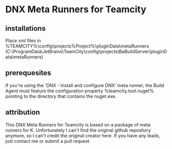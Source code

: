 # DNX Meta Runners for Teamcity

## installations

Place xml files in %TEAMCITY%\config\projects\%Project%\pluginData\metaRunners (C:\ProgramData\JetBrains\TeamCity\config\projects\BaBuildServer\pluginData\metaRunners)

## prerequesites

If you're using the 'DNX - Install and configure DNX' meta runner, the Build Agent must feature the configuration property %teamcity.tool.nuget% 
pointing to the directory that contains the nuget.exe.

## attribution

This DNX Meta Runners for Teamcity is based on a package of meta runners for K. Unfortunately I can't find the original github repository anymore,
so I can't credit the original creator here. If you have any leads, just contact me or submit a pull request.